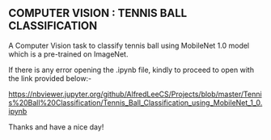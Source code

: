 ## COMPUTER VISION : TENNIS BALL CLASSIFICATION

A Computer Vision task to classify tennis ball using MobileNet 1.0 model which is a pre-trained on ImageNet.


If there is any error opening the .ipynb file, kindly to proceed to open with the link provided below:-

https://nbviewer.jupyter.org/github/AlfredLeeCS/Projects/blob/master/Tennis%20Ball%20Classification/Tennis_Ball_Classification_using_MobileNet_1_0.ipynb

Thanks and have a nice day!

